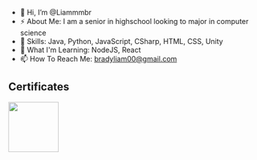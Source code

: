 - 👋 Hi, I’m @Liammmbr
- ⚡ About Me: I am a senior in highschool looking to major in computer science
- 🎯 Skills: Java, Python, JavaScript, CSharp, HTML, CSS, Unity
- 🌱 What I'm Learning: NodeJS, React
- 📫 How To Reach Me: bradyliam00@gmail.com
<h2>Certificates</h2>
 <img src="https://images.credly.com/images/267a8b92-df48-41f1-9473-a0dae752310e/ITS-Badges_Software-Development_1200px.png" width="100" height="100">


<!---
Liammmbr/Liammmbr is a ✨ special ✨ repository because its `README.md` (this file) appears on your GitHub profile.
You can click the Preview link to take a look at your changes.
--->
